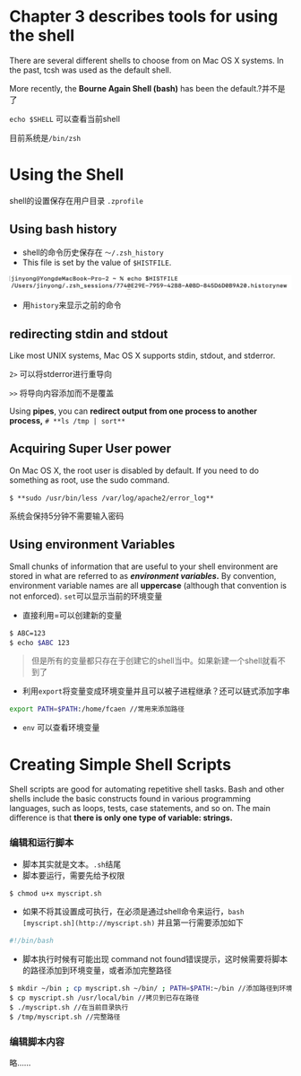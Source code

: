 # Chapter 3 describes tools for using the shell

There are several different shells to choose from on Mac OS X systems. In the past, tcsh was used as the default shell. 

More recently, the **Bourne Again Shell (bash)** has been the default.?并不是了

`echo $SHELL` 可以查看当前shell 

目前系统是`/bin/zsh`

# Using the Shell

shell的设置保存在用户目录 `.zprofile`

## Using bash history

- shell的命令历史保存在 `～/.zsh_history`
- This file is set by the value of `$HISTFILE`.

![Untitled](Chapter%203%20describes%20tools%20for%20using%20the%20shell%2047cd2fc6a59d421a93ddb7b97c161d50/Untitled.png)

- 用`history`来显示之前的命令

## redirecting stdin and stdout

Like most UNIX systems, Mac OS X supports stdin, stdout, and stderror.

`2>` 可以将stderror进行重导向

`>>` 将导向内容添加而不是覆盖

Using **pipes**, you can **redirect output from one process to another process,** 
`# **ls /tmp | sort**`

## Acquiring Super User power

On Mac OS X, the root user is disabled by default. If you need to do something as root, use the sudo command.

`$ **sudo /usr/bin/less /var/log/apache2/error_log**`

系统会保持5分钟不需要输入密码

## Using environment Variables

Small chunks of information that are useful to your shell environment are stored in
what are referred to as ***environment variables*.** 
By convention, environment variable names are all **uppercase** (although that convention is not enforced).
`set`可以显示当前的环境变量

- 直接利用=可以创建新的变量

```bash
$ ABC=123
$ echo $ABC 123
```

> 但是所有的变量都只存在于创建它的shell当中。如果新建一个shell就看不到了
> 
- 利用`export`将变量变成环境变量并且可以被子进程继承？还可以链式添加字串

```bash
export PATH=$PATH:/home/fcaen //常用来添加路径
```

- `env` 可以查看环境变量

# Creating Simple Shell Scripts

Shell scripts are good for automating repetitive shell tasks. Bash and other shells include the basic constructs found in various programming languages, such as loops, tests, case statements, and so on. The main difference is that **there is only one type of variable: strings.**

### 编辑和运行脚本

- 脚本其实就是文本。`.sh`结尾
- 脚本要运行，需要先给予权限

```bash
$ chmod u+x myscript.sh
```

- 如果不将其设置成可执行，在必须是通过shell命令来运行，`bash [myscript.sh](http://myscript.sh)` 并且第一行需要添加如下

```bash
#!/bin/bash
```

- 脚本执行时候有可能出现 command not found错误提示，这时候需要将脚本的路径添加到环境变量，或者添加完整路径

```bash
$ mkdir ~/bin ; cp myscript.sh ~/bin/ ; PATH=$PATH:~/bin //添加路径到环境变量
$ cp myscript.sh /usr/local/bin //拷贝到已存在路径
$ ./myscript.sh //在当前目录执行
$ /tmp/myscript.sh //完整路径
```

### 编辑脚本内容

略……